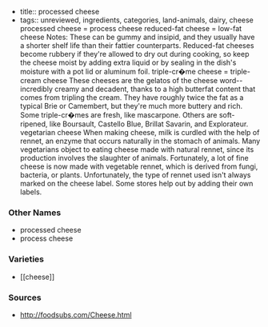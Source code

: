 - title:: processed cheese
- tags:: unreviewed, ingredients, categories, land-animals, dairy, cheese
processed cheese = process cheese reduced-fat cheese = low-fat cheese Notes: These can be gummy and insipid, and they usually have a shorter shelf life than their fattier counterparts. Reduced-fat cheeses become rubbery if they're allowed to dry out during cooking, so keep the cheese moist by adding extra liquid or by sealing in the dish's moisture with a pot lid or aluminum foil. triple-cr�me cheese = triple-cream cheese These cheeses are the gelatos of the cheese word--incredibly creamy and decadent, thanks to a high butterfat content that comes from tripling the cream. They have roughly twice the fat as a typical Brie or Camembert, but they're much more buttery and rich. Some triple-cr�mes are fresh, like mascarpone. Others are soft-ripened, like Boursault, Castello Blue, Brillat Savarin, and Explorateur. vegetarian cheese When making cheese, milk is curdled with the help of rennet, an enzyme that occurs naturally in the stomach of animals. Many vegetarians object to eating cheese made with natural rennet, since its production involves the slaughter of animals. Fortunately, a lot of fine cheese is now made with vegetable rennet, which is derived from fungi, bacteria, or plants. Unfortunately, the type of rennet used isn't always marked on the cheese label. Some stores help out by adding their own labels.

### Other Names

* processed cheese
* process cheese

### Varieties

* [[cheese]]

### Sources
* http://foodsubs.com/Cheese.html
